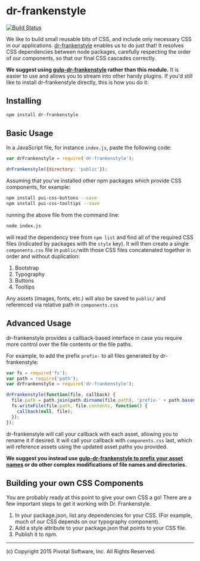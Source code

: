 # dr-frankenstyle

[![Build Status](https://travis-ci.org/pivotal-cf/dr-frankenstyle.svg)](https://travis-ci.org/pivotal-cf/dr-frankenstyle)

We like to build small reusable bits of CSS, and include only necessary CSS in our applications. 
[dr-frankenstyle](https://www.npmjs.com/package/dr-frankenstyle) enables us to do just that! It resolves CSS 
dependencies between node packages, carefully respecting the order of our components, so that our final CSS 
cascades correctly.

**We suggest using [gulp-dr-frankenstyle](https://www.npmjs.com/package/gulp-dr-frankenstyle) rather than this 
module.** It is easier to use and allows you to stream into other handy plugins. If you'd still like to install
dr-frankenstyle directly, this is how you do it:

## Installing

```sh
npm install dr-frankenstyle
```

## Basic Usage

In a JavaScript file, for instance `index.js`, paste the following code:

```js
var drFrankenstyle = require('dr-frankenstyle');

drFrankenstyle({directory: 'public'});
```

Assuming that you've installed other npm packages which provide CSS components, for example:

```sh
npm install pui-css-buttons --save
npm install pui-css-tooltips --save
```

running the above file from the command line:

```sh
node index.js
```

will read the dependency tree from `npm list` and find all of the required CSS files
(indicated by packages with the `style` key). It will then create a single `components.css`
file in `public/`with those CSS files concatenated together in order and without duplication:
 
1. Bootstrap
1. Typography
1. Buttons
1. Tooltips

Any assets (images, fonts, etc.) will also be saved to `public/` and referenced via relative path
in `components.css`


## Advanced Usage

dr-frankenstyle provides a callback-based interface in case you require more control over the
file contents or the file paths.

For example, to add the prefix `prefix-` to all files generated by dr-frankenstyle:

```js
var fs = require('fs');
var path = require('path');
var drFrankenstyle = require('dr-frankenstyle');

drFrankenstyle(function(file, callback) {
  file.path = path.join(path.dirname(file.path), 'prefix-' + path.basename(file.path));
  fs.writeFile(file.path, file.contents, function() {
    callback(null, file);
  });
});
```

dr-frankenstyle will call your callback with each asset, allowing you to rename it if desired. It will
call your callback with `components.css` last, which will reference assets using the updated asset paths
you provided.

**We suggest you instead use [gulp-dr-frankenstyle to prefix your asset names](https://www.npmjs.com/package/gulp-dr-frankenstyle#modifying-the-file-name)
or do other complex modifications of file names and directories.**

## Building your own CSS Components

You are probably ready at this point to give your own CSS a go! There are a few important steps to get it working with 
Dr. Frankenstyle.

1. In your package.json, list any dependencies for your CSS. (For example, much of our CSS depends on our typography component).
1. Add a style attribute to your package.json that points to your CSS file.
1. Publish it to npm.

***
 
(c) Copyright 2015 Pivotal Software, Inc. All Rights Reserved.
